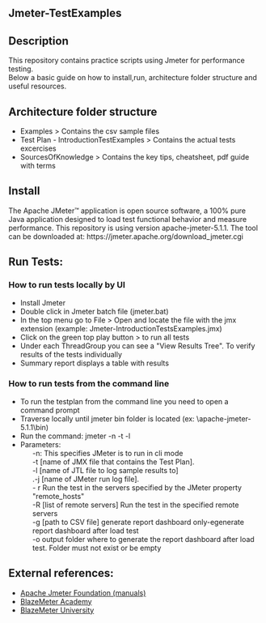 
<h2> Jmeter-TestExamples </h2>
<h2>Description</h2>
<p align="justified">This repository contains practice scripts using Jmeter for performance testing.</br>
Below a basic guide on how to install,run, architecture folder structure and useful resources.</p>

<h2>Architecture folder structure</h2>
<ul>
  <li>Examples > Contains the csv sample files </li>
  <li>Test Plan - IntroductionTestExamples > Contains the actual tests excercises </li>
  <li>SourcesOfKnowledge > Contains the key tips, cheatsheet, pdf guide with terms </li>
</ul>

<h2>Install</h2>
<p>The Apache JMeter™ application is open source software, a 100% pure Java application designed to load test functional behavior and measure performance. This repository is using version apache-jmeter-5.1.1. The tool can be downloaded at: https://jmeter.apache.org/download_jmeter.cgi</br>
</p>

<h2>Run Tests: </h2>
<h3>How to run tests locally by UI</h3>
<ul>
  <li>Install Jmeter </li>
  <li>Double click in Jmeter batch file (jmeter.bat) </li>
  <li>In the top menu go to File > Open and locate the file with the jmx extension (example: Jmeter-IntroductionTestsExamples.jmx)</li>
  <li>Click on the green top play button > to run all tests  </li>
  <li>Under each ThreadGroup you can see a "View Results Tree". To verify results of the tests individually</li>
  <li>Summary report displays a table with results</li>
 </ul>
<h3>How to run tests from the command line</h3>
<ul>
  <li>To run the testplan from the command line you need to open a command prompt</li>
  <li>Traverse locally until jmeter bin folder is located (ex: \apache-jmeter-5.1.1\bin)</li>
  <li>Run the command: jmeter -n -t <path to jmx file> -l <name of the JTL file where the results are logged></il>
    <li>Parameters:
<ol>-n: This specifies JMeter is to run in cli mode</ol>
<ol>-t [name of JMX file that contains the Test Plan].</ol>
<ol>-l [name of JTL file to log sample results to]</ol>
<ol>.-j [name of JMeter run log file].</ol>
<ol>- r Run the test in the servers specified by the JMeter property "remote_hosts"</ol>
<ol>-R [list of remote servers] Run the test in the specified remote servers</ol>
<ol>-g [path to CSV file] generate report dashboard only-egenerate report dashboard after load test</ol>
<ol>-o output folder where to generate the report dashboard after load test. Folder must not exist or be empty</ol>
    </li>
</ul>
    
<h2>External references: </h2>
<ul>
 <li><a href="https://jmeter.apache.org/usermanual/get-started.html">Apache Jmeter Foundation (manuals)</a></li>
<li><a href="https://academy.blazemeter.com/">BlazeMeter Academy</a></li>  
<li><a href="https://www.blazemeter.com/university/">BlazeMeter University</a></li>

